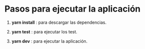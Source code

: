 # Pasos para ejecutar la aplicación

  
  1. **yarn install** : para descargar las dependencias.  
  
  2. **yarn test** : para ejecutar los test.  

  3. **yarn dev** : para ejecutar la aplicación.


